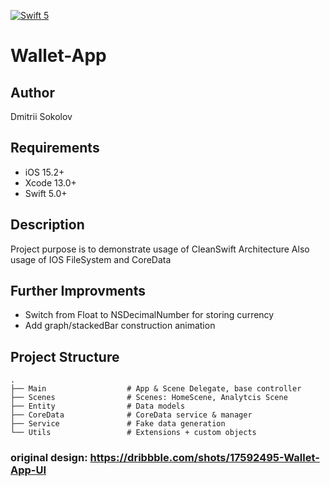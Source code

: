 [![Swift 5](https://img.shields.io/badge/swift-5-red.svg?style=flat)](https://developer.apple.com/swift)

# Wallet-App

## Author
Dmitrii Sokolov

## Requirements

- iOS 15.2+
- Xcode 13.0+
- Swift 5.0+

## Description
Project purpose is to demonstrate usage of CleanSwift Architecture 
Also usage of IOS FileSystem and CoreData

## Further Improvments
- Switch from Float to NSDecimalNumber for storing currency 
- Add graph/stackedBar construction animation

## Project Structure

    .
    ├── Main                  # App & Scene Delegate, base controller
    ├── Scenes                # Scenes: HomeScene, Analytcis Scene
    ├── Entity                # Data models
    ├── CoreData              # CoreData service & manager
    ├── Service               # Fake data generation
    └── Utils                 # Extensions + custom objects

### original design: https://dribbble.com/shots/17592495-Wallet-App-UI
